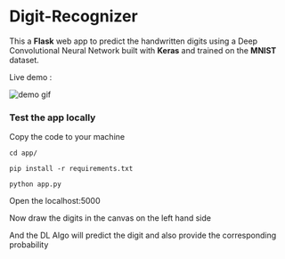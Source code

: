 # Digit-Recognizer

This a **Flask** web app to predict the handwritten digits using a Deep Convolutional Neural Network built with **Keras** and trained on the **MNIST** dataset.

Live demo : 

![demo gif](/assests/captured.gif)

### Test the app locally

Copy the code to your machine

```
cd app/

pip install -r requirements.txt

python app.py
```

Open the localhost:5000

Now draw the digits in the canvas on the left hand side

And the DL Algo will predict the digit and also provide the corresponding probability



